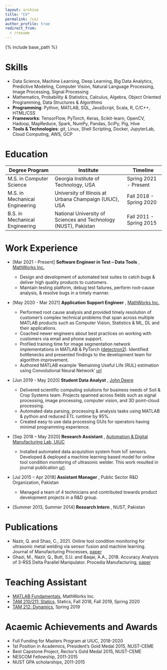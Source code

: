 ```yaml
---
layout: archive
title: "CV"
permalink: /cv/
author_profile: true
redirect_from:
  - /resume
---
```


{% include base_path %}

Skills
======
* Data Science, Machine Learning, Deep Learning, Big Data Analytics, Predictive Modeling, Computer Vision, Natural Language Processing, Image Processing, Signal Processing
* Mathematics, Probability & Statistics, Calculus, Algebra, Object Oriented Programming, Data Structures & Algorithms
* **Programming**: Python, MATLAB, SQL, JavaScript, Scala, R, C/C++, HTML/CSS
* **Frameworks**: TensorFlow, PyTorch, Keras, Scikit-learn, OpenCV, Hadoop, MapReduce, Spark, NumPy, Pandas, SciPy, Pig, Hive
* **Tools & Technologies**: git, Linux, Shell Scripting, Docker, JupyterLab, Cloud Computing, AWS, GCP

Education
======

| Degree Program                 	| Institute                                                       	| Timeline                	|
|--------------------------------	|-----------------------------------------------------------------	|-------------------------	|
| M.S. in Computer Science       	| Georgia Institute of Technology, USA                            	| Spring 2021 - Present   	|
| M.S. in Mechanical Engineering 	| University of Illinois at Urbana Champaign (UIUC), USA          	| Fall 2018 - Spring 2020 	|
| B.S. in Mechanical Engineering 	| National University of Sciences and Technology (NUST), Pakistan 	| Fall 2011 - Spring 2015 	|

Work Experience
======

* [Mar 2021 - Present] **Software Engineer in Test – Data Tools** , [MathWorks Inc.](https://www.mathworks.com/)
  *	Design and development of automated test suites to catch bugs & deliver high quality products to customers. 
  *	Maintain testing platform, debug test failures, perform root-cause analysis, & resolve bugs in a timely manner.
* [May 2020 - Mar 2021] **Application Support Engineer** , [MathWorks Inc.](https://www.mathworks.com/)
  * Performed root cause analysis and provided timely resolution of customer’s complex technical problems that span across multiple MATLAB products such as Computer Vision, Statistics & ML, DL and their applications.
  * Coached newer engineers about best practices on working with customers via email and phone support. 
  * Profiled training time for image segmentation network implementations in MATLAB & PyTorch ([detectron2](https://github.com/facebookresearch/detectron2)). Identified bottlenecks and presented findings to the development team for algorithm improvement. 
  * Authored MATLAB example ‘Remaining Useful Life (RUL) estimation using Convolutional Neural Network’ [url](https://www.mathworks.com/help//predmaint/ug/remaining-useful-life-estimation-using-convolutional-neural-network.html)

*  [Jun 2019 - May 2020] **Student Data Analyst** , [John Deere](https://www.deere.com/en/)
    *  Delivered scientific computing solutions for business needs of Soil & Crop Systems team. Projects spanned across fields such as signal processing, image processing, computer vision, and 3D point-cloud processing. 
    *  Automated data parsing, processing & analysis tasks using MATLAB & python and reduced ETL runtime by 95%.
    *  Created easy to use data processing GUIs for operators having minimal programming experience.

* [Sep 2018 – May 2020] **Research Assistant** , [Automation & Digital Manufacturing Lab, UIUC](https://shaolab.mechse.illinois.edu/)
  * Installed automated data acquisition system from IoT sensors. Developed & deployed a machine learning based model for online tool condition monitoring of ultrasonic welder. This work resulted in journal publication [url](https://www.sciencedirect.com/science/article/abs/pii/S1526612520308860). 

* [Jul 2015 – Apr 2018] **Assistant Manager** , Public Sector R&D Organization, Pakistan
  * Managed a team of 4 technicians and contributed towards product development projects in a R&D group.

* [Summer 2013, Summer 2014] **Research Intern** , NUST, Pakistan

Publications
======
* Nazir, Q. and Shao, C., 2021. Online tool condition monitoring for ultrasonic metal welding via sensor fusion and machine learning. Journal of Manufacturing Processes, [paper](https://www.sciencedirect.com/science/article/abs/pii/S1526612520308860)
* Ghazi, M., Nazir, Q., Butt, S.U. and Baqai, A.A., 2018. Accuracy Analysis of 3-RSS Delta Parallel Manipulator. Procedia Manufacturing, [paper](https://www.sciencedirect.com/science/article/pii/S2351978918311491)
  
Teaching Assistant
======
* [MATLAB Fundamentals](https://www.mathworks.com/learn/online-courses/matlab-fundamentals.html), MathWorks Inc.
* [TAM 210/211: Statics](https://courses.grainger.illinois.edu/tam210/sp2021/), Statics, Fall 2018, Fall 2019, Spring 2020
* [TAM 212: Dynamics](https://courses.grainger.illinois.edu/tam212/sp2021/), Spring 2019
  
 Acaemic Achievements and Awards
======
* Full Funding for Masters Program at UIUC, 2018-2020
* 1st Position in Academics, President’s Gold Medal 2015, NUST-CEME
* Best Capstone Project, Rector’s Gold Medal 2015, NUST-CEME
* NESCOM Fellowship, 2011-2015
* NUST GPA scholarships, 2011-2015
